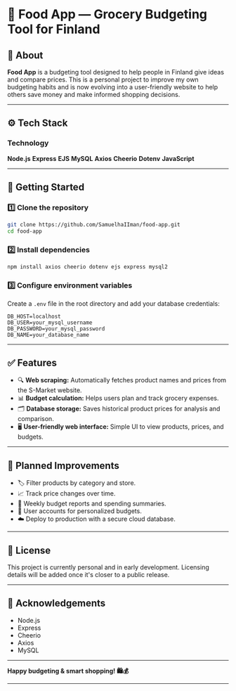 # 🛒 Food App — Grocery Budgeting Tool for Finland

## 📌 About

**Food App** is a budgeting tool designed to help people in Finland give ideas and compare prices. 
This is a personal project to improve my own budgeting habits and is now evolving into a user-friendly website to help others save money and make informed shopping decisions.

---

## ⚙️ Tech Stack

### Technology 

**Node.js**
**Express**
**EJS**
**MySQL**
**Axios**
**Cheerio**
**Dotenv**
**JavaScript**

---

## 🚀 Getting Started

### 1️⃣ Clone the repository

```bash
git clone https://github.com/SamuelhaIIman/food-app.git
cd food-app
```

### 2️⃣ Install dependencies

```bash
npm install axios cheerio dotenv ejs express mysql2
```

### 3️⃣ Configure environment variables

Create a ``.env`` file in the root directory and add your database credentials:

```env
DB_HOST=localhost
DB_USER=your_mysql_username
DB_PASSWORD=your_mysql_password
DB_NAME=your_database_name
```

---

## ✅ Features

- 🔍 **Web scraping:** Automatically fetches product names and prices from the S-Market website.
- 📊 **Budget calculation:** Helps users plan and track grocery expenses.
- 🗂️ **Database storage:** Saves historical product prices for analysis and comparison.
- 🖥️ **User-friendly web interface:** Simple UI to view products, prices, and budgets.

---

## 📌 Planned Improvements

- 🏷️ Filter products by category and store.
- 📈 Track price changes over time.
- 📅 Weekly budget reports and spending summaries.
- 🔐 User accounts for personalized budgets.
- ☁️ Deploy to production with a secure cloud database.

---

## 📄 License

This project is currently personal and in early development. Licensing details will be added once it's closer to a public release.

---

## 🙌 Acknowledgements

- Node.js
- Express
- Cheerio
- Axios
- MySQL

---

**Happy budgeting & smart shopping! 🛍️💰**

---

